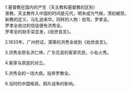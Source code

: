 1.基督教在国内的产生（天主教和基督教的区别）  
景教，天主教传入中国的时间是元代，明末成为气候，清初被禁。  
新教的定义，马礼逊来华。同样的人物：伯驾、罗孝全。  
罗孝全收过的信徒便有洪秀全。  
罗孝全的助手梁亚发，《劝世良言》。

2.1833年，广州府试，落第的洪秀全收到《劝世良言》。

3.洪秀全原名洪仁坤，广东花县的客家农民，小名火秀。  

4.客家与原民的对立。  

5.洪秀全的一场大病。投奔罗教全。

6.当时的中国格局，鸦片战争的影响。



